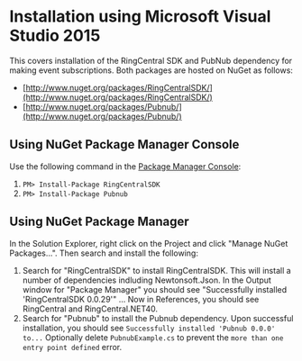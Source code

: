 # Installation using Microsoft Visual Studio 2015

This covers installation of the RingCentral SDK and PubNub dependency for making event subscriptions. Both packages are hosted on NuGet as follows:

* [http://www.nuget.org/packages/RingCentralSDK/](http://www.nuget.org/packages/RingCentralSDK/)
* [http://www.nuget.org/packages/Pubnub/](http://www.nuget.org/packages/Pubnub/)

## Using NuGet Package Manager Console

Use the following command in the [Package Manager Console](http://docs.nuget.org/consume/package-manager-console):

1. `PM> Install-Package RingCentralSDK`
1. `PM> Install-Package Pubnub`

## Using NuGet Package Manager

In the Solution Explorer, right click on the Project and click "Manage NuGet Packages...". Then search and install the following:

1. Search for "RingCentralSDK" to install RingCentralSDK. This will install a number of dependencies indluding Newtonsoft.Json. In the Output window for "Package Manager" you should see "Successfully installed 'RingCentralSDK 0.0.29'" ... Now in References, you should see RingCentral and RingCentral.NET40.
1. Search for "Pubnub" to install the Pubnub dependency. Upon successful installation, you should see `Successfully installed 'Pubnub 0.0.0' to...` Optionally delete `PubnubExample.cs` to prevent the `more than one entry point defined` error.